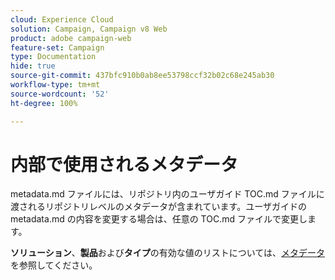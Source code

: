 ```yaml
---
cloud: Experience Cloud
solution: Campaign, Campaign v8 Web
product: adobe campaign-web
feature-set: Campaign
type: Documentation
hide: true
source-git-commit: 437bfc910b0ab8ee53798ccf32b02c68e245ab30
workflow-type: tm+mt
source-wordcount: '52'
ht-degree: 100%

---
```



# 内部で使用されるメタデータ

metadata.md ファイルには、リポジトリ内のユーザガイド TOC.md ファイルに渡されるリポジトリレベルのメタデータが含まれています。ユーザガイドの metadata.md の内容を変更する場合は、任意の TOC.md ファイルで変更します。

**ソリューション**、**製品**&#x200B;および&#x200B;**タイプ**&#x200B;の有効な値のリストについては、[メタデータ](https://experienceleague.adobe.com/docs/authoring-guide-exl/using/editing/user-guide-setup/metadata.html?lang=ja)を参照してください。
